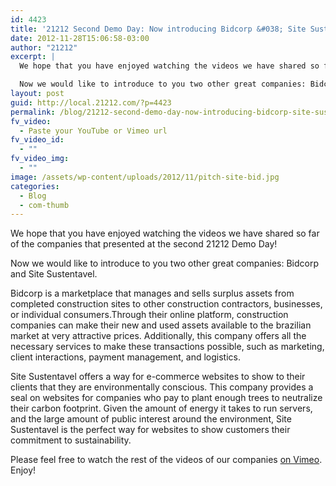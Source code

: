 ```yaml
---
id: 4423
title: '21212 Second Demo Day: Now introducing Bidcorp &#038; Site Sustentavel'
date: 2012-11-28T15:06:58-03:00
author: "21212"
excerpt: |
  We hope that you have enjoyed watching the videos we have shared so far of the companies that presented at the second 21212 Demo Day!

  Now we would like to introduce to you two other great companies: Bidcorp and Site Sustentavel.
layout: post
guid: http://local.21212.com/?p=4423
permalink: /blog/21212-second-demo-day-now-introducing-bidcorp-site-sustentavel/
fv_video:
  - Paste your YouTube or Vimeo url
fv_video_id:
  - ""
fv_video_img:
  - ""
image: /assets/wp-content/uploads/2012/11/pitch-site-bid.jpg
categories:
  - Blog
  - com-thumb
---
```

We hope that you have enjoyed watching the videos we have shared so far of the companies that presented at the second 21212 Demo Day!

Now we would like to introduce to you two other great companies: Bidcorp and Site Sustentavel.

Bidcorp is a marketplace that manages and sells surplus assets from completed construction sites to other construction contractors, businesses, or individual consumers.Through their online platform, construction companies can make their new and used assets available to the brazilian market at very attractive prices. Additionally, this company offers all the necessary services to make these transactions possible, such as marketing, client interactions, payment management, and logistics.



Site Sustentavel offers a way for e-commerce websites to show to their clients that they are environmentally conscious. This company provides a seal on websites for companies who pay to plant enough trees to neutralize their carbon footprint. Given the amount of energy it takes to run servers, and the large amount of public interest around the environment, Site Sustentavel is the perfect way for websites to show customers their commitment to sustainability.



Please feel free to watch the rest of the videos of our companies [on Vimeo](http://vimeo.com/by21212com/). Enjoy!